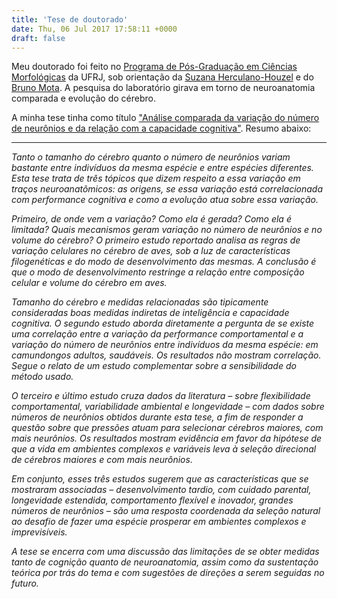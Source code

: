 ```yaml
---
title: 'Tese de doutorado'
date: Thu, 06 Jul 2017 17:58:11 +0000
draft: false
---
```


Meu doutorado foi feito no [Programa de Pós-Graduação em Ciências Morfológicas](https://ppgcm.icb.ufrj.br/) da UFRJ, sob orientação da [Suzana Herculano-Houzel](https://suzanaherculanohouzel.com/) e do [Bruno Mota](https://www.if.ufrj.br/docentes/bruno-motta/). A pesquisa do laboratório girava em torno de neuroanatomia comparada e evolução do cérebro.

A minha tese tinha como título ["Análise comparada da variação do número de neurônios e da relação com a capacidade cognitiva"](https://www.dropbox.com/scl/fi/flpe6mrdbtyhruz808ftl/Tese-Kleber-Neves.pdf?rlkey=6ss4ijd7itapc26ku9ggvw4b3&st=onba4cag&dl=0). Resumo abaixo:

___

*Tanto o tamanho do cérebro quanto o número de neurônios variam bastante entre indivíduos da mesma espécie e entre espécies diferentes. Esta tese trata de três tópicos que dizem respeito a essa variação em traços neuroanatômicos: as origens, se essa variação está correlacionada com performance cognitiva e como a evolução atua sobre essa variação.*

*Primeiro, de onde vem a variação? Como ela é gerada? Como ela é limitada? Quais mecanismos geram variação no número de neurônios e no volume do cérebro? O primeiro estudo reportado analisa as regras de variação celulares no cérebro de aves, sob a luz de características filogenéticas e do modo de desenvolvimento das mesmas. A conclusão é que o modo de desenvolvimento restringe a relação entre composição celular e volume do cérebro em aves.*

*Tamanho do cérebro e medidas relacionadas são tipicamente consideradas boas medidas indiretas de inteligência e capacidade cognitiva. O segundo estudo aborda diretamente a pergunta de se existe uma correlação entre a variação da performance comportamental e a variação do número de neurônios entre indivíduos da mesma espécie: em camundongos adultos, saudáveis. Os resultados não mostram correlação. Segue o relato de um estudo complementar sobre a sensibilidade do método usado.*

*O terceiro e último estudo cruza dados da literatura – sobre flexibilidade comportamental, variabilidade ambiental e longevidade – com dados sobre números de neurônios obtidos durante esta tese, a fim de responder a questão sobre que pressões atuam para selecionar cérebros maiores, com mais neurônios. Os resultados mostram evidência em favor da hipótese de que a vida em ambientes complexos e variáveis leva à seleção direcional de cérebros maiores e com mais neurônios.*

*Em conjunto, esses três estudos sugerem que as características que se mostraram associadas – desenvolvimento tardio, com cuidado parental, longevidade estendida, comportamento flexível e inovador, grandes números de neurônios – são uma resposta coordenada da seleção natural ao desafio de fazer uma espécie prosperar em ambientes complexos e imprevisíveis.*

*A tese se encerra com uma discussão das limitações de se obter medidas tanto de cognição quanto de neuroanatomia, assim como da sustentação teórica por trás do tema e com sugestões de direções a serem seguidas no futuro.*
